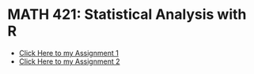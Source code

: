 # MATH 421: Statistical Analysis with R

- [Click Here to my Assignment 1](Assignment1.html)
- [Click Here to my Assignment 2](Assignment2.html)